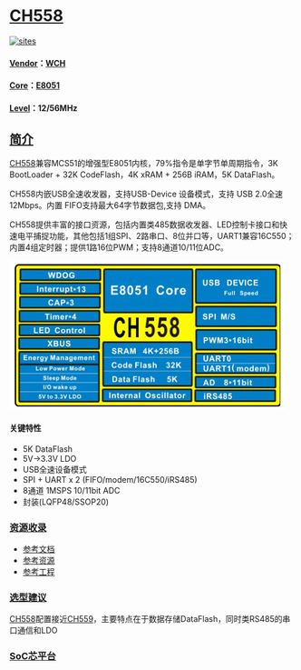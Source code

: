 ﻿# [CH558](https://github.com/SoCXin/CH558)

[![sites](http://182.61.61.133/link/resources/SoC.png)](http://www.SoC.Xin)

#### [Vendor](https://github.com/SoCXin/Vendor)：[WCH](http://www.wch.cn/)
#### [Core](https://github.com/SoCXin/8051)：[E8051](https://github.com/SoCXin/8051)
#### [Level](https://github.com/SoCXin/Level)：12/56MHz

## [简介](https://github.com/SoCXin/CH558/wiki)

[CH558](https://github.com/SoCXin/CH558)兼容MCS51的增强型E8051内核，79%指令是单字节单周期指令，3K BootLoader + 32K CodeFlash，4K xRAM + 256B iRAM，5K DataFlash。

CH558内嵌USB全速收发器，支持USB-Device 设备模式，支持 USB 2.0全速 12Mbps。内置 FIFO支持最大64字节数据包,支持 DMA。

CH558提供丰富的接口资源，包括内置类485数据收发器、LED控制卡接口和快速电平捕捉功能，其他包括1组SPI、2路串口、8位并口等，UART1兼容16C550；内置4组定时器；提供1路16位PWM；支持8通道10/11位ADC。


[![sites](docs/CH558.png)](http://www.wch.cn/products/CH558.html)

#### 关键特性

* 5K DataFlash
* 5V->3.3V LDO
* USB全速设备模式
* SPI + UART x 2 (FIFO/modem/16C550/iRS485)
* 8通道 1MSPS 10/11bit ADC
* 封装(LQFP48/SSOP20)

### [资源收录](https://github.com/SoCXin)

* [参考文档](docs/)
* [参考资源](src/)
* [参考工程](project/)

### [选型建议](https://github.com/SoCXin)

[CH558](https://github.com/SoCXin/CH558)配置接近[CH559](https://github.com/SoCXin/CH559)，主要特点在于数据存储DataFlash，同时类RS485的串口通信和LDO

###  [SoC芯平台](http://www.SoC.Xin)
